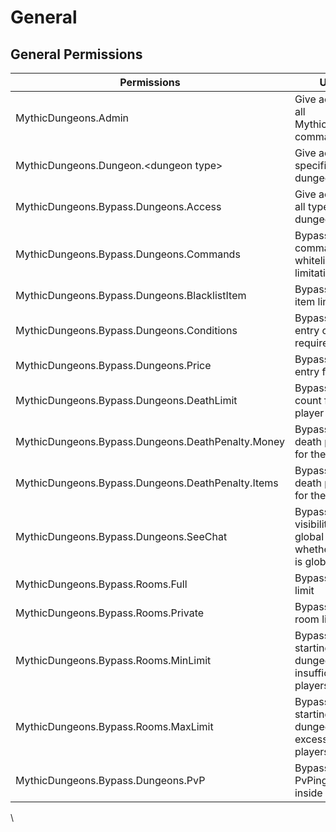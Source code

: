 # General

## General Permissions

| Permissions                                       | Usage                                                                              |
| ------------------------------------------------- | ---------------------------------------------------------------------------------- |
| MythicDungeons.Admin                              | Give access to all MythicDungeons commands                                         |
| MythicDungeons.Dungeon.\<dungeon type>            | Give access to specified type of dungeon                                           |
| MythicDungeons.Bypass.Dungeons.Access             | Give access to all type of dungeons                                                |
| MythicDungeons.Bypass.Dungeons.Commands           | Bypass command whitelist limitation                                                |
| MythicDungeons.Bypass.Dungeons.BlacklistItem      | Bypass blacklist item limitation                                                   |
| MythicDungeons.Bypass.Dungeons.Conditions         | Bypass dungeon entry condition requirements                                        |
| MythicDungeons.Bypass.Dungeons.Price              | Bypass dungeon entry fee                                                           |
| MythicDungeons.Bypass.Dungeons.DeathLimit         | Bypass death count for the player                                                  |
| MythicDungeons.Bypass.Dungeons.DeathPenalty.Money | Bypass money death penalty for the player                                          |
| MythicDungeons.Bypass.Dungeons.DeathPenalty.Items | Bypass item death penalty for the player                                           |
| MythicDungeons.Bypass.Dungeons.SeeChat            | Bypass limit of visibility of global chat and whether the chat is globally visible |
| MythicDungeons.Bypass.Rooms.Full                  | Bypass full room limit                                                             |
| MythicDungeons.Bypass.Rooms.Private               | Bypass private room limit                                                          |
| MythicDungeons.Bypass.Rooms.MinLimit              | Bypass limit of starting dungeon with insufficient players                         |
| MythicDungeons.Bypass.Rooms.MaxLimit              | Bypass limit of starting dungeon with excessive players                            |
| MythicDungeons.Bypass.Dungeons.PvP                | Bypass limit of PvPing players inside dungeon                                      |

\
